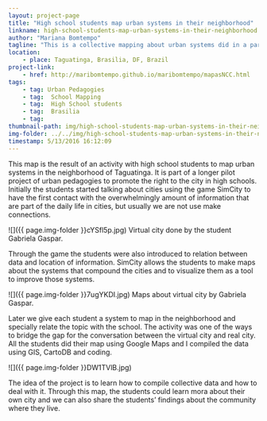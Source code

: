 ```yaml
---
layout: project-page
title: "High school students map urban systems in their neighborhood"
linkname: high-school-students-map-urban-systems-in-their-neighborhood
author: "Mariana Bomtempo"
tagline: "This is a collective mapping about urban systems did in a partnership pilot project with the students from JMJ School in Taguatinga, Brasilia. "
location:
    - place: Taguatinga, Brasilia, DF, Brazil
project-link:
    - href: http://maribomtempo.github.io/maribomtempo/mapasNCC.html
tags:
    - tag: Urban Pedagogies
    - tag:  School Mapping
    - tag:  High School students
    - tag:  Brasilia
    - tag:  
thumbnail-path: img/high-school-students-map-urban-systems-in-their-neighborhood/LsD6lJp.jpg
img-folder: ../../img/high-school-students-map-urban-systems-in-their-neighborhood/
timestamp: 5/13/2016 16:12:09
---
```

This map is the result of an activity with high school students to map urban systems in the neighborhood of Taguatinga. It is part of a longer pilot project of urban pedagogies to promote the right to the city in high schools. Initially the students started talking about cities using the game SimCity to have the first contact with the overwhelmingly amount of information that are part of the daily life in cities, but usually we are not use make connections. 

![]({{ page.img-folder }}cYSfl5p.jpg)
Virtual city done by the student Gabriela Gaspar.


Through the game the students were also introduced to relation between data and location of information. SimCity allows the students to make maps about the systems that compound the cities and to visualize them as a tool to improve those systems. 

![]({{ page.img-folder }}7ugYKDI.jpg)
Maps about virtual city by Gabriela Gaspar.

Later we give each student a system to map in the neighborhood and specially relate the topic with the school. The activity was one of the ways to bridge the gap for the conversation between the virtual city and real city. All the students did their map using Google Maps and I compiled the data using GIS, CartoDB and coding.

![]({{ page.img-folder }}DW1TVlB.jpg)


The idea of the project is to learn how to compile collective data and how to deal with it. Through this map, the students could learn mora about their own city and we can also share the students’ findings about the community where they live.
